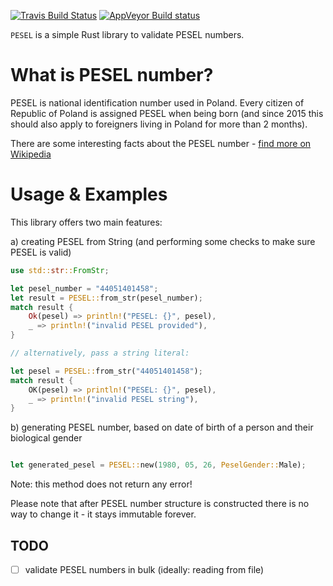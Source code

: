 [![Travis Build Status](https://travis-ci.org/MaciekTalaska/pesel.svg?branch=master)](https://travis-ci.org/MaciekTalaska/pesel)
[![AppVeyor Build status](https://ci.appveyor.com/api/projects/status/cjp41x6e7p3xamth?svg=true)](https://ci.appveyor.com/project/MaciekTalaska/pesel)

`PESEL` is a simple Rust library to validate PESEL numbers.


What is PESEL number?
=====

PESEL is national identification number used in Poland. Every citizen of Republic of Poland is assigned PESEL when being born (and since 2015 this should also apply to foreigners living in Poland for more than 2 months). 

There are some interesting facts about the PESEL number - [find more on Wikipedia](https://en.wikipedia.org/wiki/PESEL)

Usage & Examples
=====

This library offers two main features:

a) creating PESEL from String (and performing some checks to make sure PESEL is valid)

```rust
use std::str::FromStr;

let pesel_number = "44051401458";
let result = PESEL::from_str(pesel_number);
match result {
    Ok(pesel) => println!("PESEL: {}", pesel),
    _ => println!("invalid PESEL provided"),
}

// alternatively, pass a string literal:

let pesel = PESEL::from_str("44051401458");
match result {
    OK(pesel) => println!("PESEL: {}", pesel),
    _ => println!("invalid PESEL string"),
}
```

b) generating PESEL number, based on date of birth of a person and their biological gender

```rust

let generated_pesel = PESEL::new(1980, 05, 26, PeselGender::Male);
```

Note: this method does not return any error!



Please note that after PESEL number structure is constructed there is no way to change it - it stays immutable forever. 

TODO
----

 - [ ] validate PESEL numbers in bulk (ideally: reading from file)
